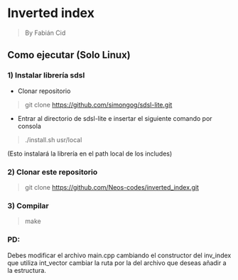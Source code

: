 # Inverted index

> By Fabián Cid


## Como ejecutar (Solo Linux)

### 1) Instalar librería sdsl

- Clonar repositorio

> git clone https://github.com/simongog/sdsl-lite.git

- Entrar al directorio de sdsl-lite e insertar el siguiente comando por consola

> ./install.sh usr/local

(Esto instalará la librería en el path local de los includes)

### 2) Clonar este repositorio

> git clone https://github.com/Neos-codes/inverted_index.git

### 3) Compilar

> make

### PD:

Debes modificar el archivo main.cpp cambiando el constructor del inv_index que utiliza int_vector cambiar la ruta por la del archivo que deseas añadir a la estructura.

